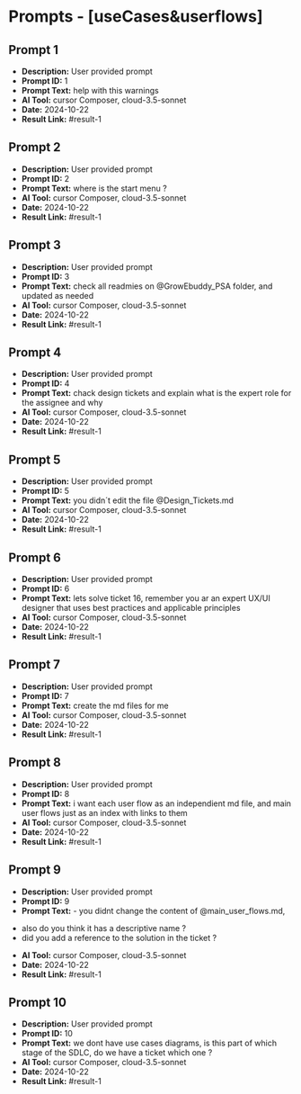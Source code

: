 # Prompts - [useCases&userflows]

## Prompt 1
* **Description:** User provided prompt
* **Prompt ID:** 1
* **Prompt Text:** help with this warnings
* **AI Tool:** cursor Composer, cloud-3.5-sonnet
* **Date:** 2024-10-22
* **Result Link:** #result-1

## Prompt 2
* **Description:** User provided prompt
* **Prompt ID:** 2
* **Prompt Text:** where is the start menu ?
* **AI Tool:** cursor Composer, cloud-3.5-sonnet
* **Date:** 2024-10-22
* **Result Link:** #result-1

## Prompt 3
* **Description:** User provided prompt
* **Prompt ID:** 3
* **Prompt Text:** check all readmies on  @GrowEbuddy_PSA   folder, and updated as needed
* **AI Tool:** cursor Composer, cloud-3.5-sonnet
* **Date:** 2024-10-22
* **Result Link:** #result-1

## Prompt 4
* **Description:** User provided prompt
* **Prompt ID:** 4
* **Prompt Text:** chack design tickets and explain what is the expert role for the assignee and why
* **AI Tool:** cursor Composer, cloud-3.5-sonnet
* **Date:** 2024-10-22
* **Result Link:** #result-1

## Prompt 5
* **Description:** User provided prompt
* **Prompt ID:** 5
* **Prompt Text:** you didn´t edit the file @Design_Tickets.md
* **AI Tool:** cursor Composer, cloud-3.5-sonnet
* **Date:** 2024-10-22
* **Result Link:** #result-1

## Prompt 6
* **Description:** User provided prompt
* **Prompt ID:** 6
* **Prompt Text:** lets solve ticket 16, remember you ar an expert UX/UI designer that uses best practices and applicable principles
* **AI Tool:** cursor Composer, cloud-3.5-sonnet
* **Date:** 2024-10-22
* **Result Link:** #result-1

## Prompt 7
* **Description:** User provided prompt
* **Prompt ID:** 7
* **Prompt Text:** create the md files for me
* **AI Tool:** cursor Composer, cloud-3.5-sonnet
* **Date:** 2024-10-22
* **Result Link:** #result-1

## Prompt 8
* **Description:** User provided prompt
* **Prompt ID:** 8
* **Prompt Text:** i want each user flow as an independient md file, and main user flows just as an index with links to them
* **AI Tool:** cursor Composer, cloud-3.5-sonnet
* **Date:** 2024-10-22
* **Result Link:** #result-1

## Prompt 9
* **Description:** User provided prompt
* **Prompt ID:** 9
* **Prompt Text:** - you didnt change the content of @main_user_flows.md, 
- also do you think it has a descriptive name ?
- did you add a reference to the solution in the ticket ?
* **AI Tool:** cursor Composer, cloud-3.5-sonnet
* **Date:** 2024-10-22
* **Result Link:** #result-1

## Prompt 10
* **Description:** User provided prompt
* **Prompt ID:** 10
* **Prompt Text:** we dont have use cases diagrams, is this part of which stage of the SDLC, do we have a ticket which one ?
* **AI Tool:** cursor Composer, cloud-3.5-sonnet
* **Date:** 2024-10-22
* **Result Link:** #result-1

